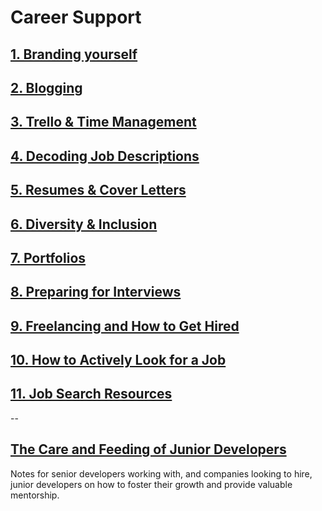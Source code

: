 # Career Support

## [1. Branding yourself](/handbook/career/branding-yourself)

## [2. Blogging](/handbook/career/blogging)

## [3. Trello & Time Management](/handbook/career/trello)

## [4. Decoding Job Descriptions](/handbook/career/decoding-job-descriptions)

## [5. Resumes & Cover Letters](/handbook/career/cover-letters)

## [6. Diversity & Inclusion](/handbook/career/diversity-inclusion)

## [7. Portfolios](/handbook/career/portfolios)

## [8. Preparing for Interviews](/handbook/career/interviews)

## [9. Freelancing and How to Get Hired](/handbook/career/freelance)

## [10. How to Actively Look for a Job](/handbook/career/actively-looking)

## [11. Job Search Resources](/handbook/career/job-resources)

--

## [The Care and Feeding of Junior Developers](/handbook/career/mentorship)

Notes for senior developers working with, and companies looking to hire, junior developers on how to foster their growth and provide valuable mentorship.
